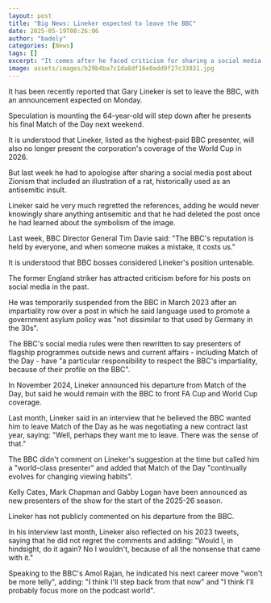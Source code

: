 ```yaml
---
layout: post
title: "Big News: Lineker expected to leave the BBC"
date: 2025-05-19T00:26:06
author: "badely"
categories: [News]
tags: []
excerpt: "It comes after he faced criticism for sharing a social media post about Zionism."
image: assets/images/b29b4ba7c1da8df16e0add9f27c33831.jpg
---
```


It has been recently reported that Gary Lineker is set to leave the BBC, with an announcement expected on Monday.

Speculation is mounting the 64-year-old will step down after he presents his final Match of the Day next weekend.

It is understood that Lineker, listed as the highest-paid BBC presenter, will also no longer present the corporation's coverage of the World Cup in 2026.

But last week he had to apologise after sharing a social media post about Zionism that included an illustration of a rat, historically used as an antisemitic insult.

Lineker said he very much regretted the references, adding he would never knowingly share anything antisemitic and that he had deleted the post once he had learned about the symbolism of the image.

Last week, BBC Director General Tim Davie said: "The BBC's reputation is held by everyone, and when someone makes a mistake, it costs us."

It is understood that BBC bosses considered Lineker's position untenable.

The former England striker has attracted criticism before for his posts on social media in the past.

He was temporarily suspended from the BBC in March 2023 after an impartiality row over a post in which he said language used to promote a government asylum policy was "not dissimilar to that used by Germany in the 30s".

The BBC's social media rules were then rewritten to say presenters of flagship programmes outside news and current affairs - including Match of the Day - have "a particular responsibility to respect the BBC's impartiality, because of their profile on the BBC".

In November 2024, Lineker announced his departure from Match of the Day, but said he would remain with the BBC to front FA Cup and World Cup coverage.

Last month, Lineker said in an interview that he believed the BBC wanted him to leave Match of the Day as he was negotiating a new contract last year, saying: "Well, perhaps they want me to leave. There was the sense of that."

The BBC didn't comment on Lineker's suggestion at the time but called him a "world-class presenter" and added that Match of the Day "continually evolves for changing viewing habits".

Kelly Cates, Mark Chapman and Gabby Logan have been announced as new presenters of the show for the start of the 2025-26 season. 

Lineker has not publicly commented on his departure from the BBC.

In his interview last month, Lineker also reflected on his 2023 tweets, saying that he did not regret the comments and adding: "Would I, in hindsight, do it again? No I wouldn't, because of all the nonsense that came with it."

Speaking to the BBC's Amol Rajan, he indicated his next career move "won't be more telly", adding: "I think I'll step back from that now" and "I think I'll probably focus more on the podcast world".

